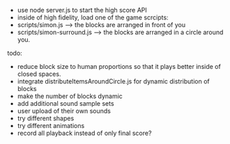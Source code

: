 - use node server.js to start the high score API
- inside of high fidelity, load one of the game scrcipts:
- scripts/simon.js --> the blocks are arranged in front of you
- scripts/simon-surround.js --> the blocks are arranged in a circle around you.

todo:
- reduce block size to human proportions so that it plays better inside of closed spaces.
- integrate distributeItemsAroundCircle.js for dynamic distribution of blocks
- make the number of blocks dynamic
- add additional sound sample sets
- user upload of their own sounds
- try different shapes
- try different animations
- record all playback instead of only final score?
